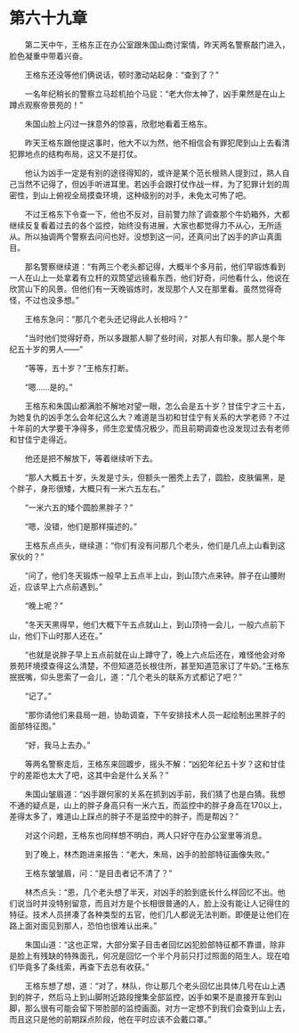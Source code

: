 #	第六十九章

　　第二天中午，王格东正在办公室跟朱国山商讨案情，昨天两名警察敲门进入，脸色凝重中带着兴奋。

　　王格东还没等他们俩说话，顿时激动站起身：“查到了？”

　　一名年纪稍长的警察立马趁机拍个马屁：“老大你太神了，凶手果然是在山上蹲点观察帝景苑的！”

　　朱国山脸上闪过一抹意外的惊喜，欣慰地看着王格东。

　　昨天王格东跟他提这事时，他大不以为然，他不相信会有罪犯爬到山上去看清犯罪地点的结构布局，这又不是打仗。

　　他认为凶手一定是有别的途径得知的，或许是某个范长根熟人提到过，熟人自己当然不记得了，但凶手听进耳里。若凶手会跟打仗作战一样，为了犯罪计划的周密性，到山上俯视全局摸查环境，这种级别的对手，未免太可怖了吧。

　　不过王格东下令查一下，他也不反对，目前警力除了调查那个牛奶箱外，大都继续反复看着过去的各个监控，始终没有进展，大家也都觉得力不从心，无所适从。所以抽调两个警察去问问也好。没想到这一问，还真问出了凶手的庐山真面目。

　　那名警察继续道：“有两三个老头都记得，大概半个多月前，他们早锻炼看到一人在山上一处拿着有立杆的双筒望远镜看东西，他们好奇，问他看什么，他说在欣赏山下的风景。但他们有一天晚锻炼时，发现那个人又在那里看。虽然觉得奇怪，不过也没多想。”

　　王格东急问：“那几个老头还记得此人长相吗？”

　　“当时他们觉得好奇，所以多跟那人聊了些时间，对那人有印象。那人是个年纪五十岁的男人——”

　　“等等，五十岁？”王格东打断。

　　“嗯……是的。”

　　王格东和朱国山都满脸不解地对望一眼，怎么会是五十岁？甘佳宁才三十五，为她复仇的凶手怎么会年纪这么大？难道是当初和甘佳宁有关系的大学老师？不过十年前的大学要干净得多，师生恋爱情况极少，而且前期调查也没发现过去有老师和甘佳宁走得近。

　　他还是把不解放下，等着继续听下去。

　　“那人大概五十岁，头发是寸头，但额头一圈秃上去了，圆脸，皮肤偏黑，是个胖子，身形很矮，大概只有一米六五左右。”

　　“一米六五的矮个圆脸黑胖子？”

　　“嗯，没错，他们是那样描述的。”

　　王格东点点头，继续道：“你们有没有问那几个老头，他们是几点上山看到这家伙的？”

　　“问了，他们冬天锻炼一般早上五点半上山，到山顶六点来钟。胖子在山腰附近，应该早上六点前遇到。”

　　“晚上呢？”

　　“冬天天黑得早，他们大概下午五点就山上，到山顶待一会儿，一般六点前下山，他们下山时那人还在。”

　　“也就是说胖子早上五点前就在山上蹲守了，晚上六点后还在，难怪他会对帝景苑环境摸查得这么清楚，不但知道范长根住所，甚至知道范家订了牛奶。”王格东抿抿嘴，仰头思索了一会儿，道：“几个老头的联系方式都记了吧？”

　　“记了。”

　　“那你请他们来县局一趟，协助调查，下午安排技术人员一起绘制出黑胖子的面部特征图。”

　　“好，我马上去办。”

　　等两名警察走后，王格东来回踱步，摇头不解：“凶犯年纪五十岁？这和甘佳宁的差距也太大了吧，这其中会是什么关系？”

　　朱国山皱眉道：“凶手跟何家的关系在抓到凶手前，我们猜了也是白猜。我想不通的疑点是，山上的胖子身高只有一米六五，而监控中的胖子身高在170以上，差得太多了，难道山上踩点的胖子不是监控中的胖子，而是帮凶？”

　　对这个问题，王格东也同样想不明白，两人只好守在办公室里等消息。

　　到了晚上，林杰跑进来报告：“老大，朱局，凶手的脸部特征画像失败。”

　　王格东皱皱眉，问：“是目击者记不清了？”

　　林杰点头：“恩，几个老头想了半天，对凶手的脸到底长什么样回忆不出。他们说当时并没特别留意，而且对方是个长相很普通的人，脸上没有能让人记得住的特征。技术人员拼凑了各种类型的五官，他们几人都说无法判断。即便是让他们在路上面对面见到那人，恐怕也很难认出来。”

　　朱国山道：“这也正常，大部分案子目击者回忆凶犯脸部特征都不靠谱，除非是脸上有残缺的特殊面孔，何况是回忆一个半个月前只打过照面的陌生人。现在咱们毕竟多了条线索，再查下去总有收获。”

　　王格东想了想，道：“对了，林队，你让那几个老头回忆出具体几号在山上遇到的胖子，然后马上到山脚附近路段搜集全部监控，凶手如果不是直接开车到山脚，那么很有可能会留下带脸部的监控画面。对方一定想不到我们会查到山上去，而且这只是他的前期踩点阶段，他在平时应该不会戴口罩。”